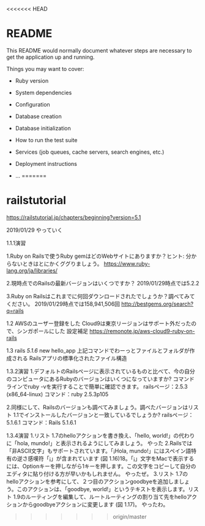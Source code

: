 <<<<<<< HEAD
# README

This README would normally document whatever steps are necessary to get the
application up and running.

Things you may want to cover:

* Ruby version

* System dependencies

* Configuration

* Database creation

* Database initialization

* How to run the test suite

* Services (job queues, cache servers, search engines, etc.)

* Deployment instructions

* ...
=======
# railstutorial
https://railstutorial.jp/chapters/beginning?version=5.1

2019/01/29
やっていく

1.1.1演習

1.Ruby on Railsで使うRuby gemはどのWebサイトにありますか？ヒント: 分からないときはとにかくググりましょう。
https://www.ruby-lang.org/ja/libraries/

2.現時点でのRailsの最新バージョンはいくつですか？
2019/01/29時点では5.2.2

3.Ruby on Railsはこれまでに何回ダウンロードされたでしょうか？調べてみてください。
2019/01/29時点では158,941,506回
http://bestgems.org/search?q=rails

1.2
AWSのユーザー登録をした
Cloud9は東京リージョンはサポート外だったので、シンガポールにした
設定補足
https://remonote.jp/aws-cloud9-ruby-on-rails

1.3
rails _5.1.6_ new hello_app
上記コマンドでわーっとファイルとフォルダが作成される
Railsアプリの標準化されたファイル構造

1.3.2演習
1.デフォルトのRailsページに表示されているものと比べて、今の自分のコンピュータにあるRubyのバージョンはいくつになっていますか? コマンドラインでruby -vを実行することで簡単に確認できます。
railsページ：2.5.3 (x86_64-linux)
コマンド：ruby 2.5.3p105

2.同様にして、Railsのバージョンも調べてみましょう。調べたバージョンはリスト 1.1でインストールしたバージョンと一致しているでしょうか?
railsページ：5.1.6.1
コマンド：Rails 5.1.6.1

1.3.4演習
1.リスト 1.7のhelloアクションを書き換え、「hello, world!」の代わりに「hola, mundo!」と表示されるようにしてみましょう。
やった
2.Railsでは「非ASCII文字」もサポートされています。「¡Hola, mundo!」にはスペイン語特有の逆さ感嘆符「¡」が含まれています (図 1.16)18。「¡」文字をMacで表示するには、Optionキーを押しながら1キーを押します。この文字をコピーして自分のエディタに貼り付ける方が早いかもしれません。
やったぜ。
3.リスト 1.7のhelloアクションを参考にして、２つ目のアクションgoodbyeを追加しましょう。このアクションは、「goodbye, world!」というテキストを表示します。リスト 1.9のルーティングを編集して、ルートルーティングの割り当て先をhelloアクションからgoodbyeアクションに変更します (図 1.17)。
やったわ。

>>>>>>> origin/master
